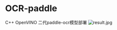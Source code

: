 # OCR-paddle
C++ OpenVINO 二代paddle-ocr模型部署
<img src="https://github.com/cockmake/OpenVINO-ORC-paddle/blob/e032534ba73692eb01437248ccbecf24cd47df52/ret.jpg" alt="result.jpg">
